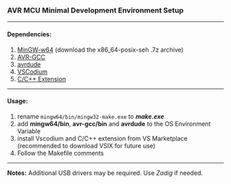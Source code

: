 ### AVR MCU Minimal Development Environment Setup

---
#### Dependencies:

1. [MinGW-w64](https://sourceforge.net/projects/mingw-w64/files/Toolchains%20targetting%20Win64/Personal%20Builds/mingw-builds/8.1.0/threads-posix/seh/) (download the x86_64-posix-seh .7z archive)
2. [AVR-GCC](https://www.microchip.com/en-us/tools-resources/develop/microchip-studio/gcc-compilers)
3. [avrdude](https://github.com/avrdudes/avrdude)
4. [VSCodium](https://github.com/VSCodium/vscodium)
5. [C/C++ Extension](https://marketplace.visualstudio.com/items?itemName=ms-vscode.cpptools)

---

#### Usage:

1. rename ```mingw64/bin/mingw32-make.exe``` to ***make.exe***
2. add **mingw64/bin**, **avr-gcc/bin** and **avrdude** to the OS Environment Variable
3. install Vscodium and C/C++ extension from VS Marketplace (recommended to download VSIX for future use)
4. Follow the Makefile comments

---
**Notes:** Additional USB drivers may be required. Use *Zadig* if needed.
